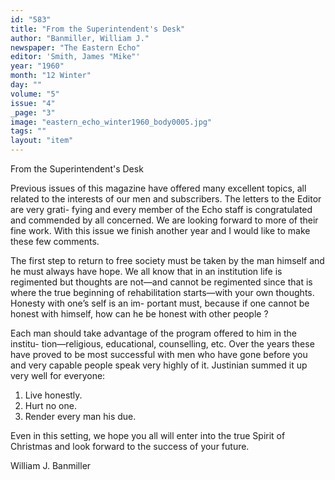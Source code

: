 ```yaml
---
id: "583"
title: "From the Superintendent's Desk"
author: "Banmiller, William J."
newspaper: "The Eastern Echo"
editor: 'Smith, James "Mike"'
year: "1960"
month: "12 Winter"
day: ""
volume: "5"
issue: "4"
_page: "3"
image: "eastern_echo_winter1960_body0005.jpg"
tags: ""
layout: "item"
---
```

From the
Superintendent's Desk

Previous issues of this magazine have offered many excellent topics, all related
to the interests of our men and subscribers. The letters to the Editor are very grati-
fying and every member of the Echo staff is congratulated and commended by all
concerned. We are looking forward to more of their fine work. With this issue we
finish another year and I would like to make these few comments.

The first step to return to free society must be taken by the man himself and
he must always have hope. We all know that in an institution life is regimented but
thoughts are not—and cannot be regimented since that is where the true beginning
of rehabilitation starts—with your own thoughts. Honesty with one’s self is an im-
portant must, because if one cannot be honest with himself, how can he be honest
with other people ?

Each man should take advantage of the program offered to him in the institu-
tion—religious, educational, counselling, etc. Over the years these have proved to
be most successful with men who have gone before you and very capable people
speak very highly of it. Justinian summed it up very well for everyone:

1. Live honestly.
2. Hurt no one.
3. Render every man his due.

Even in this setting, we hope you all will enter into the true Spirit of Christmas
and look forward to the success of your future.

William J. Banmiller
